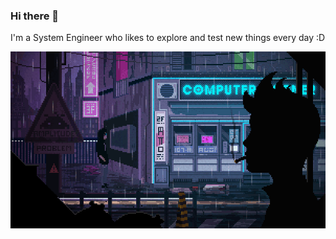 ### Hi there 👋

I'm a System Engineer who likes to explore and test new things every day :D

![street](./street.gif)
